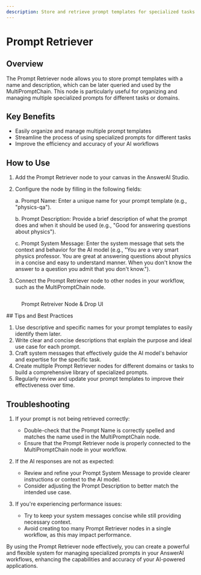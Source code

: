 ```yaml
---
description: Store and retrieve prompt templates for specialized tasks
---
```


# Prompt Retriever

## Overview

The Prompt Retriever node allows you to store prompt templates with a name and description, which can be later queried and used by the MultiPromptChain. This node is particularly useful for organizing and managing multiple specialized prompts for different tasks or domains.

## Key Benefits

-   Easily organize and manage multiple prompt templates
-   Streamline the process of using specialized prompts for different tasks
-   Improve the efficiency and accuracy of your AI workflows

## How to Use

1. Add the Prompt Retriever node to your canvas in the AnswerAI Studio.
2. Configure the node by filling in the following fields:

    a. Prompt Name: Enter a unique name for your prompt template (e.g., "physics-qa").

    b. Prompt Description: Provide a brief description of what the prompt does and when it should be used (e.g., "Good for answering questions about physics").

    c. Prompt System Message: Enter the system message that sets the context and behavior for the AI model (e.g., "You are a very smart physics professor. You are great at answering questions about physics in a concise and easy to understand manner. When you don't know the answer to a question you admit that you don't know.").

3. Connect the Prompt Retriever node to other nodes in your workflow, such as the MultiPromptChain node.

<!-- TODO: Add a screenshot showing the Prompt Retriever node configuration panel -->
<figure><img src="/.gitbook/assets/screenshots/promptretreiver.png" alt="" /><figcaption><p> Prompt Retreiver  Node &#x26; Drop UI</p></figcaption></figure>
## Tips and Best Practices

1. Use descriptive and specific names for your prompt templates to easily identify them later.
2. Write clear and concise descriptions that explain the purpose and ideal use case for each prompt.
3. Craft system messages that effectively guide the AI model's behavior and expertise for the specific task.
4. Create multiple Prompt Retriever nodes for different domains or tasks to build a comprehensive library of specialized prompts.
5. Regularly review and update your prompt templates to improve their effectiveness over time.

## Troubleshooting

1. If your prompt is not being retrieved correctly:

    - Double-check that the Prompt Name is correctly spelled and matches the name used in the MultiPromptChain node.
    - Ensure that the Prompt Retriever node is properly connected to the MultiPromptChain node in your workflow.

2. If the AI responses are not as expected:

    - Review and refine your Prompt System Message to provide clearer instructions or context to the AI model.
    - Consider adjusting the Prompt Description to better match the intended use case.

3. If you're experiencing performance issues:
    - Try to keep your system messages concise while still providing necessary context.
    - Avoid creating too many Prompt Retriever nodes in a single workflow, as this may impact performance.

By using the Prompt Retriever node effectively, you can create a powerful and flexible system for managing specialized prompts in your AnswerAI workflows, enhancing the capabilities and accuracy of your AI-powered applications.
